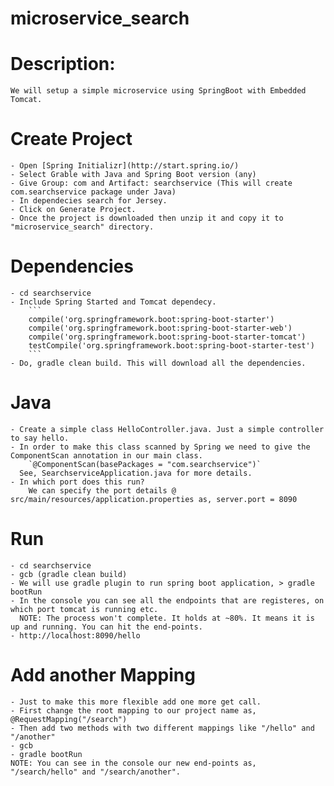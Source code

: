# microservice_search

# Description: 
	We will setup a simple microservice using SpringBoot with Embedded Tomcat.

# Create Project
	- Open [Spring Initializr](http://start.spring.io/)
	- Select Grable with Java and Spring Boot version (any)
	- Give Group: com and Artifact: searchservice (This will create com.searchservice package under Java)
	- In dependecies search for Jersey.
	- Click on Generate Project.
	- Once the project is downloaded then unzip it and copy it to "microservice_search" directory.

# Dependencies
	- cd searchservice
	- Include Spring Started and Tomcat dependecy.
		```
		compile('org.springframework.boot:spring-boot-starter')
		compile('org.springframework.boot:spring-boot-starter-web')
		compile('org.springframework.boot:spring-boot-starter-tomcat')
		testCompile('org.springframework.boot:spring-boot-starter-test')	
		```
	- Do, gradle clean build. This will download all the dependencies.

# Java
	- Create a simple class HelloController.java. Just a simple controller to say hello.
	- In order to make this class scanned by Spring we need to give the ComponentScan annotation in our main class.
		`@ComponentScan(basePackages = "com.searchservice")`
	  See, SearchserviceApplication.java for more details.
	- In which port does this run?
		We can specify the port details @ src/main/resources/application.properties as, server.port = 8090

# Run
	- cd searchservice
	- gcb (gradle clean build)
	- We will use gradle plugin to run spring boot application, > gradle bootRun
	- In the console you can see all the endpoints that are registeres, on which port tomcat is running etc.
	  NOTE: The process won't complete. It holds at ~80%. It means it is up and running. You can hit the end-points.
	- http://localhost:8090/hello

# Add another Mapping
	- Just to make this more flexible add one more get call.
	- First change the root mapping to our project name as, @RequestMapping("/search")
	- Then add two methods with two different mappings like "/hello" and "/another"
	- gcb
	- gradle bootRun
	NOTE: You can see in the console our new end-points as, "/search/hello" and "/search/another".